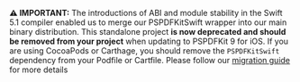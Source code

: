 **⚠️ IMPORTANT:** The introductions of ABI and module stability in the Swift 5.1 compiler enabled us to merge our PSPDFKitSwift wrapper into our main binary distribution. This standalone project **is now deprecated and should be removed from your project** when updating to PSPDFKit 9 for iOS. If you are using CocoaPods or Carthage, you should remove the `PSPDFKitSwift` dependency from your Podfile or Cartfile. Please follow our [migration guide](https://pspdfkit.com/guides/ios/current/migration-guides/pspdfkit-9-migration-guide/#pspdfkitswift-integration) for more details
